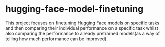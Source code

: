 # hugging-face-model-finetuning
This project focuses on finetuning Hugging Face models on specific tasks and then comparing their individual performance on a specific task whilst also comparing the performance to already pretrained models(as a way of telling how much performance can be improved).

